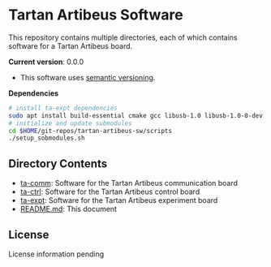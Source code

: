 # Tartan Artibeus Software

This repository contains multiple directories, each of which contains software
for a Tartan Artibeus board.

**Current version**: 0.0.0

* This software uses [semantic versioning](http://semver.org).

**Dependencies**

```bash
# install ta-expt dependencies
sudo apt install build-essential cmake gcc libusb-1.0 libusb-1.0-0-dev libgtk-3-dev
# initialize and update submodules
cd $HOME/git-repos/tartan-artibeus-sw/scripts
./setup_sobmodules.sh
```

## Directory Contents

* [ta-comm](ta-comm/README.md): Software for the Tartan Artibeus communication
  board
* [ta-ctrl](ta-ctrl/README.md): Software for the Tartan Artibeus control board
* [ta-expt](ta-expt/README.md): Software for the Tartan Artibeus experiment
  board
* [README.md](README.md): This document

## License

License information pending
